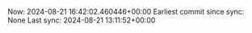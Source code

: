 Now: 2024-08-21 16:42:02.460446+00:00 Earliest commit since sync: None Last sync: 2024-08-21 13:11:52+00:00
